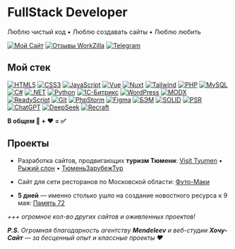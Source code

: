 # FullStack Developer

Люблю чистый код • Люблю создавать сайты • Люблю любить

[![Мой Сайт](https://img.shields.io/badge/-Мой_сайт-red?style=for-the-badge&logoColor=white)](https://svorobiev.ru/)
[![Отзывы WorkZilla](https://img.shields.io/badge/-WorkZilla_Отзывы-red?style=for-the-badge)](https://work-zilla.com/portfolio/nkdvql)
[![Telegram](https://img.shields.io/badge/-Написать_в_Telegram-red?style=for-the-badge&logoColor=white)](https://t.me/svorobiev_ru)

## Мой стек
[![HTML5](https://img.shields.io/badge/HTML5-E34F26?logo=html5&logoColor=white)](https://developer.mozilla.org/ru/docs/Web/HTML)
[![CSS3](https://img.shields.io/badge/CSS3-1572B6?logo=css3)](https://developer.mozilla.org/ru/docs/Web/CSS)
[![JavaScript](https://img.shields.io/badge/JS-F7DF1E?logo=javascript&logoColor=black)](https://developer.mozilla.org/ru/docs/Web/JavaScript)
[![Vue](https://img.shields.io/badge/Vue.js-4FC08D?logo=vuedotjs&logoColor=white)](https://vuejs.org/)
[![Nuxt](https://img.shields.io/badge/Nuxt.js-00DC82?logo=nuxtdotjs&logoColor=white)](https://nuxt.com/)
[![Tailwind](https://img.shields.io/badge/Tailwind-06B6D4?logo=tailwindcss)](https://tailwindcss.com/)
[![PHP](https://img.shields.io/badge/PHP-777BB4?logo=php&logoColor=white)](https://www.php.net/)
[![MySQL](https://img.shields.io/badge/MySQL-4479A1?logo=mysql&logoColor=white)](https://www.mysql.com/)
[![C#](https://img.shields.io/badge/C%23-239120?logo=csharp&logoColor=white)](https://learn.microsoft.com/ru-ru/dotnet/csharp/)
[![.NET](https://img.shields.io/badge/.NET-512BD4?logo=dotnet)](https://dotnet.microsoft.com/ru-ru/)
[![Python](https://img.shields.io/badge/Python-3776AB?logo=python&logoColor=white)](https://www.python.org/)
[![1C-Битрикс](https://img.shields.io/badge/1С--Битрикс-F04F23?logo=1cbitrix)](https://www.1c-bitrix.ru/)
[![WordPress](https://img.shields.io/badge/WordPress-21759B?logo=wordpress)](https://wordpress.org/)
[![MODX](https://img.shields.io/badge/MODX-102C53?logo=modx)](https://modx.com/)
[![ReadyScript](https://img.shields.io/badge/ReadyScript-3D9BE8)](https://www.readyscript.ru/)
[![Git](https://img.shields.io/badge/Git-F05032?logo=git&logoColor=white)](https://git-scm.com/)
[![PhpStorm](https://img.shields.io/badge/PhpStorm-000000?logo=phpstorm)](https://www.jetbrains.com/phpstorm/)
[![Figma](https://img.shields.io/badge/Figma-F24E1E?logo=figma&logoColor=white)](https://www.figma.com/)
[![БЭМ](https://img.shields.io/badge/БЭМ-FF3366)](https://ru.bem.info/)
[![SOLID](https://img.shields.io/badge/SOLID-5BC0DE)](https://en.wikipedia.org/wiki/SOLID)
[![PSR](https://img.shields.io/badge/PSR-1A2B34)](https://www.php-fig.org/psr/)
[![ChatGPT](https://img.shields.io/badge/ChatGPT-412991?logo=openai)](https://chat.openai.com/)
[![DeepSeek](https://img.shields.io/badge/DeepSeek-0B6DB7)](https://www.deepseek.com/)
[![Recraft](https://img.shields.io/badge/Recraft-7C3AED)](https://www.recraft.ai/)

**В общем 🔧 + ❤️ = ✅**

## Проекты
- Разработка сайтов, продвигающих **туризм Тюмени**: [Visit Tyumen](https://visittyumen.ru/) • [Рыжий слон](https://sun-elephant.ru/) • [ТюменьЗарубежТур](https://tztour.ru/)

- Сайт для сети ресторанов по Московской области: [Футо-Маки](https://futomaki-sushi.ru/)

- **5 дней** — именно столько ушло на создание новостного ресурса к 9 мая: [Память 72](https://pamyat72.ru/)

*+++ огромное кол-во других сайтов и оживленных проектов!*

***P.S.** Огромная благодарность агентству **Mendeleev** и веб-студии **Хочу-Сайт** — за бесценный опыт и классные проекты ❤️*
